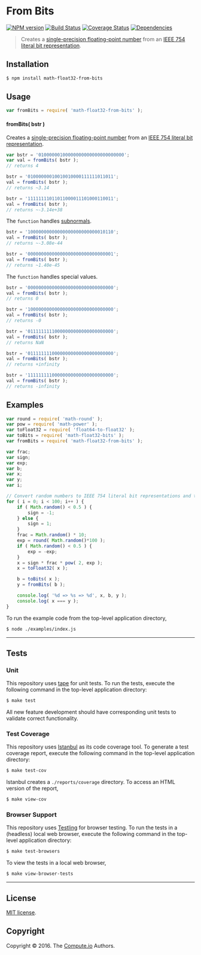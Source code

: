 From Bits
===
[![NPM version][npm-image]][npm-url] [![Build Status][build-image]][build-url] [![Coverage Status][coverage-image]][coverage-url] [![Dependencies][dependencies-image]][dependencies-url]

> Creates a [single-precision floating-point number][ieee754] from an [IEEE 754 literal bit representation][float32-bits].


## Installation

``` bash
$ npm install math-float32-from-bits
```


## Usage

``` javascript
var fromBits = require( 'math-float32-from-bits' );
```

#### fromBits( bstr )

Creates a [single-precision floating-point number][ieee754] from an [IEEE 754 literal bit representation][float32-bits].

``` javascript
var bstr = '01000000100000000000000000000000';
var val = fromBits( bstr );
// returns 4

bstr = '01000000010010010000111111011011';
val = fromBits( bstr );
// returns ~3.14

bstr = '11111111011011000011101000110011';
val = fromBits( bstr );
// returns ~-3.14e+38
```

The `function` handles [subnormals][subnormals].

``` javascript
bstr = '10000000000000000000000000010110';
val = fromBits( bstr );
// returns ~-3.08e-44

bstr = '00000000000000000000000000000001';
val = fromBits( bstr );
// returns ~1.40e-45
```

The `function` handles special values.

``` javascript
bstr = '00000000000000000000000000000000';
val = fromBits( bstr );
// returns 0

bstr = '10000000000000000000000000000000';
val = fromBits( bstr );
// returns -0

bstr = '01111111110000000000000000000000';
val = fromBits( bstr );
// returns NaN

bstr = '01111111100000000000000000000000';
val = fromBits( bstr );
// returns +infinity

bstr = '11111111100000000000000000000000';
val = fromBits( bstr );
// returns -infinity
```


## Examples

``` javascript
var round = require( 'math-round' );
var pow = require( 'math-power' );
var toFloat32 = require( 'float64-to-float32' );
var toBits = require( 'math-float32-bits' );
var fromBits = require( 'math-float32-from-bits' );

var frac;
var sign;
var exp;
var b;
var x;
var y;
var i;

// Convert random numbers to IEEE 754 literal bit representations and then convert them back...
for ( i = 0; i < 100; i++ ) {
	if ( Math.random() < 0.5 ) {
		sign = -1;
	} else {
		sign = 1;
	}
	frac = Math.random() * 10;
	exp = round( Math.random()*100 );
	if ( Math.random() < 0.5 ) {
		exp = -exp;
	}
	x = sign * frac * pow( 2, exp );
	x = toFloat32( x );

	b = toBits( x );
	y = fromBits( b );

	console.log( '%d => %s => %d', x, b, y );
	console.log( x === y );
}
```

To run the example code from the top-level application directory,

``` bash
$ node ./examples/index.js
```


---
## Tests

### Unit

This repository uses [tape][tape] for unit tests. To run the tests, execute the following command in the top-level application directory:

``` bash
$ make test
```

All new feature development should have corresponding unit tests to validate correct functionality.


### Test Coverage

This repository uses [Istanbul][istanbul] as its code coverage tool. To generate a test coverage report, execute the following command in the top-level application directory:

``` bash
$ make test-cov
```

Istanbul creates a `./reports/coverage` directory. To access an HTML version of the report,

``` bash
$ make view-cov
```


### Browser Support

This repository uses [Testling][testling] for browser testing. To run the tests in a (headless) local web browser, execute the following command in the top-level application directory:

``` bash
$ make test-browsers
```

To view the tests in a local web browser,

``` bash
$ make view-browser-tests
```

<!-- [![browser support][browsers-image]][browsers-url] -->


---
## License

[MIT license](http://opensource.org/licenses/MIT).


## Copyright

Copyright &copy; 2016. The [Compute.io][compute-io] Authors.


[npm-image]: http://img.shields.io/npm/v/math-float32-from-bits.svg
[npm-url]: https://npmjs.org/package/math-float32-from-bits

[build-image]: http://img.shields.io/travis/math-io/float32-from-bits/master.svg
[build-url]: https://travis-ci.org/math-io/float32-from-bits

[coverage-image]: https://img.shields.io/codecov/c/github/math-io/float32-from-bits/master.svg
[coverage-url]: https://codecov.io/github/math-io/float32-from-bits?branch=master

[dependencies-image]: http://img.shields.io/david/math-io/float32-from-bits.svg
[dependencies-url]: https://david-dm.org/math-io/float32-from-bits

[dev-dependencies-image]: http://img.shields.io/david/dev/math-io/float32-from-bits.svg
[dev-dependencies-url]: https://david-dm.org/dev/math-io/float32-from-bits

[github-issues-image]: http://img.shields.io/github/issues/math-io/float32-from-bits.svg
[github-issues-url]: https://github.com/math-io/float32-from-bits/issues

[tape]: https://github.com/substack/tape
[istanbul]: https://github.com/gotwarlost/istanbul
[testling]: https://ci.testling.com

[compute-io]: https://github.com/compute-io/
[ieee754]: https://en.wikipedia.org/wiki/IEEE_754-1985
[subnormals]: https://en.wikipedia.org/wiki/Denormal_number
[float32-bits]: https://github.com/math-io/float32-bits
